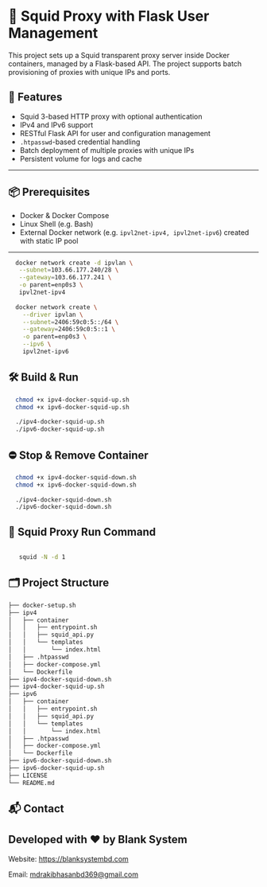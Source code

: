 # 🦑 Squid Proxy with Flask User Management

This project sets up a Squid transparent proxy server inside Docker containers, managed by a Flask-based API. The
project supports batch provisioning of proxies with unique IPs and ports.

## 🚀 Features

- Squid 3-based HTTP proxy with optional authentication
- IPv4 and IPv6 support
- RESTful Flask API for user and configuration management
- `.htpasswd`-based credential handling
- Batch deployment of multiple proxies with unique IPs
- Persistent volume for logs and cache

---

## 📦 Prerequisites

- Docker & Docker Compose
- Linux Shell (e.g. Bash)
- External Docker network (e.g. `ipvl2net-ipv4, ipvl2net-ipv6`) created with static IP pool

---

```bash
  docker network create -d ipvlan \
   --subnet=103.66.177.240/28 \
   --gateway=103.66.177.241 \
   -o parent=enp0s3 \
   ipvl2net-ipv4
   
  docker network create \
    --driver ipvlan \
    --subnet=2406:59c0:5::/64 \
    --gateway=2406:59c0:5::1 \
    -o parent=enp0s3 \
    --ipv6 \
    ipvl2net-ipv6
```

## 🛠️ Build & Run

```bash
  chmod +x ipv4-docker-squid-up.sh
  chmod +x ipv6-docker-squid-up.sh
  
  ./ipv4-docker-squid-up.sh
  ./ipv6-docker-squid-up.sh

```

## ⛔ Stop & Remove Container

```bash
  chmod +x ipv4-docker-squid-down.sh
  chmod +x ipv6-docker-squid-down.sh
  
  ./ipv4-docker-squid-down.sh
  ./ipv6-docker-squid-down.sh
```

## 🔧 Squid Proxy Run Command

```bash

   squid -N -d 1

```

## 🗂️ Project Structure

```bash
├── docker-setup.sh
├── ipv4
│   ├── container
│   │   ├── entrypoint.sh
│   │   ├── squid_api.py
│   │   └── templates
│   │       └── index.html
│   ├── .htpasswd
│   ├── docker-compose.yml
│   └── Dockerfile
├── ipv4-docker-squid-down.sh
├── ipv4-docker-squid-up.sh
├── ipv6
│   ├── container
│   │   ├── entrypoint.sh
│   │   ├── squid_api.py
│   │   └── templates
│   │       └── index.html
│   ├── .htpasswd
│   ├── docker-compose.yml
│   └── Dockerfile
├── ipv6-docker-squid-down.sh
├── ipv6-docker-squid-up.sh
├── LICENSE
└── README.md

```

## 📬 Contact

## Developed with ❤️ by Blank System

Website: https://blanksystembd.com

Email: mdrakibhasanbd369@gmail.com

